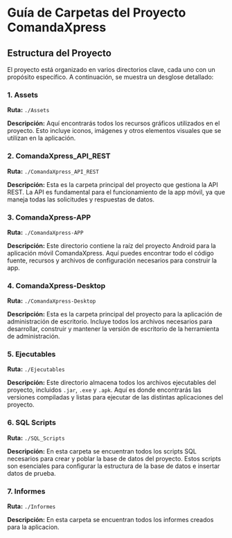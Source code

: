 # Guía de Carpetas del Proyecto ComandaXpress

## Estructura del Proyecto

El proyecto está organizado en varios directorios clave, cada uno con un propósito específico. A continuación, se muestra un desglose detallado:

### 1. Assets

**Ruta:** `./Assets`

**Descripción:** Aquí encontrarás todos los recursos gráficos utilizados en el proyecto. Esto incluye iconos, imágenes y otros elementos visuales que se utilizan en la aplicación.

### 2. ComandaXpress_API_REST

**Ruta:** `./ComandaXpress_API_REST`

**Descripción:** Esta es la carpeta principal del proyecto que gestiona la API REST. La API es fundamental para el funcionamiento de la app móvil, ya que maneja todas las solicitudes y respuestas de datos.

### 3. ComandaXpress-APP

**Ruta:** `./ComandaXpress-APP`

**Descripción:** Este directorio contiene la raíz del proyecto Android para la aplicación móvil ComandaXpress. Aquí puedes encontrar todo el código fuente, recursos y archivos de configuración necesarios para construir la app.

### 4. ComandaXpress-Desktop

**Ruta:** `./ComandaXpress-Desktop`

**Descripción:** Esta es la carpeta principal del proyecto para la aplicación de administración de escritorio. Incluye todos los archivos necesarios para desarrollar, construir y mantener la versión de escritorio de la herramienta de administración.

### 5. Ejecutables

**Ruta:** `./Ejecutables`

**Descripción:** Este directorio almacena todos los archivos ejecutables del proyecto, incluidos `.jar`, `.exe` y `.apk`. Aquí es donde encontrarás las versiones compiladas y listas para ejecutar de las distintas aplicaciones del proyecto.

### 6. SQL Scripts

**Ruta:** `./SQL_Scripts`

**Descripción:** En esta carpeta se encuentran todos los scripts SQL necesarios para crear y poblar la base de datos del proyecto. Estos scripts son esenciales para configurar la estructura de la base de datos e insertar datos de prueba.

### 7. Informes

**Ruta:** `./Informes`

**Descripción:** En esta carpeta se encuentran todos los informes creados para la aplicacion.
